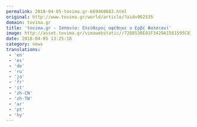 ```yaml
---
permalink: 2018-04-05-tovima.gr-669460683.html
original: http://www.tovima.gr/world/article/?aid=962535
domain: tovima.gr
title: 'tovima.gr - Ισπανία: Ελεύθερος αφέθηκε ο Ερβέ Φαλσιανί'
image: http://asset.tovima.gr/vimawebstatic//7288530E01F3429A1561595C816A0F50.jpg
date: 2018-04-05 13:25:18
category: news
translations: 
 - 'en'
 - 'es'
 - 'de'
 - 'ru'
 - 'ja'
 - 'fr'
 - 'it'
 - 'zh-CN'
 - 'zh-TW'
 - 'ar'
 - 'pt'
 - 'hy'
---
```


